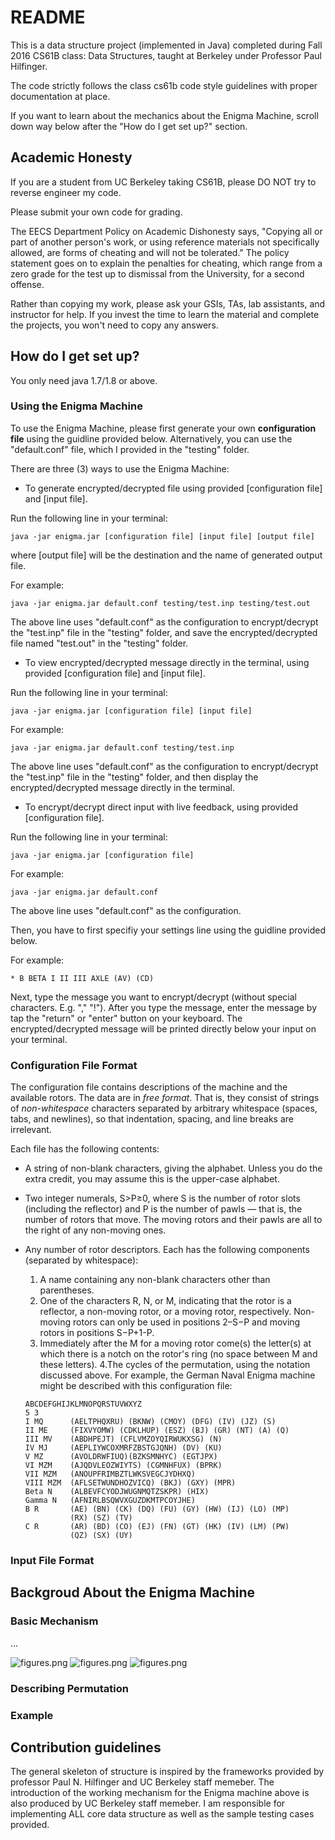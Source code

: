 # README #

This is a data structure project (implemented in Java) completed during Fall 2016 CS61B class: Data Structures, taught at Berkeley under Professor Paul Hilfinger. 

The code strictly follows the class cs61b code style guidelines with proper documentation at place.

If you want to learn about the mechanics about the Enigma Machine, scroll down way below after the "How do I get set up?" section.

## Academic Honesty ##
If you are a student from UC Berkeley taking CS61B, please DO NOT try to reverse engineer my code. 

Please submit your own code for grading.

The EECS Department Policy on Academic Dishonesty says, "Copying all or part of another person's work, or using reference materials not specifically allowed, are forms of cheating and will not be tolerated." The policy statement goes on to explain the penalties for cheating, which range from a zero grade for the test up to dismissal from the University, for a second offense.

Rather than copying my work, please ask your GSIs, TAs, lab assistants, and instructor for help. If you invest the time to learn the material and complete the projects, you won't need to copy any answers.


## How do I get set up? ##

You only need java 1.7/1.8 or above.

### Using the Enigma Machine ###
To use the Enigma Machine, please first generate your own **configuration file** using the guidline provided below. Alternatively, you can use the  "default.conf" file, which I provided in the "testing" folder.

There are three (3) ways to use the Enigma Machine:

- To generate encrypted/decrypted file using provided [configuration file] and [input file].

Run the following line in your terminal:

```
java -jar enigma.jar [configuration file] [input file] [output file]
```

where [output file] will be the destination and the name of generated output file.

For example:
```
java -jar enigma.jar default.conf testing/test.inp testing/test.out
```
The above line uses "default.conf" as the configuration to encrypt/decrypt the "test.inp" file in the "testing" folder, and save the encrypted/decrypted file named "test.out" in the "testing" folder.


- To view encrypted/decrypted message directly in the terminal, using provided [configuration file] and [input file].

Run the following line in your terminal:

```
java -jar enigma.jar [configuration file] [input file]
```

For example:
```
java -jar enigma.jar default.conf testing/test.inp
```
The above line uses "default.conf" as the configuration to encrypt/decrypt the "test.inp" file in the "testing" folder, and then display the encrypted/decrypted message directly in the terminal.


- To encrypt/decrypt direct input with live feedback, using provided [configuration file].

Run the following line in your terminal:

```
java -jar enigma.jar [configuration file]
```


For example:
```
java -jar enigma.jar default.conf
```
The above line uses "default.conf" as the configuration. 

Then, you have to first specifiy your settings line using the guidline provided below. 

For example:
```
* B BETA I II III AXLE (AV) (CD)
```

Next, type the message you want to encrypt/decrypt (without special characters. E.g. "," "!"). After you type the message, enter the message by tap the "return" or "enter" button on your keyboard. The encrypted/decrypted message will be printed directly below your input on your terminal. 


### Configuration File Format ###

The configuration file contains descriptions of the machine and the available rotors. The data are in *free format*. That is, they consist of strings of *non-whitespace* characters separated by arbitrary whitespace (spaces, tabs, and newlines), so that indentation, spacing, and line breaks are irrelevant. 

Each file has the following contents:

- A string of non-blank characters, giving the alphabet. Unless you do the extra credit, you may assume this is the upper-case alphabet.

- Two integer numerals, S>P≥0, where S is the number of rotor slots (including the reflector) and P is the number of pawls — that is, the number of rotors that move. The moving rotors and their pawls are all to the right of any non-moving ones.
- Any number of rotor descriptors. Each has the following components (separated by whitespace):
	1. A name containing any non-blank characters other than parentheses.
	2. One of the characters R, N, or M, indicating that the rotor is a reflector, a non-moving rotor, or a moving rotor, respectively. Non-moving rotors can only be used in positions 2–S−P and moving rotors in positions S−P+1-P.
	3. Immediately after the M for a moving rotor come(s) the letter(s) at which there is a notch on the rotor's ring (no space between M and these letters).
	4.The cycles of the permutation, using the notation discussed above. For example, the German Naval Enigma machine might be described with this configuration file:
	
	```
	ABCDEFGHIJKLMNOPQRSTUVWXYZ
	5 3
	I MQ      (AELTPHQXRU) (BKNW) (CMOY) (DFG) (IV) (JZ) (S)
	II ME     (FIXVYOMW) (CDKLHUP) (ESZ) (BJ) (GR) (NT) (A) (Q)
  	III MV    (ABDHPEJT) (CFLVMZOYQIRWUKXSG) (N)
  	IV MJ     (AEPLIYWCOXMRFZBSTGJQNH) (DV) (KU)
  	V MZ      (AVOLDRWFIUQ)(BZKSMNHYC) (EGTJPX)
  	VI MZM    (AJQDVLEOZWIYTS) (CGMNHFUX) (BPRK)
  	VII MZM   (ANOUPFRIMBZTLWKSVEGCJYDHXQ)
  	VIII MZM  (AFLSETWUNDHOZVICQ) (BKJ) (GXY) (MPR)
  	Beta N    (ALBEVFCYODJWUGNMQTZSKPR) (HIX)
  	Gamma N   (AFNIRLBSQWVXGUZDKMTPCOYJHE)
  	B R       (AE) (BN) (CK) (DQ) (FU) (GY) (HW) (IJ) (LO) (MP)
  	          (RX) (SZ) (TV)
  	C R       (AR) (BD) (CO) (EJ) (FN) (GT) (HK) (IV) (LM) (PW)
              (QZ) (SX) (UY)
    ```


### Input File Format ###


## Backgroud About the Enigma Machine ##

### Basic Mechanism ###
...

 ![figures.png](http://tugan0329.bitbucket.org/imgs/github/cs61b-enigma-1.png)
 ![figures.png](http://tugan0329.bitbucket.org/imgs/github/cs61b-enigma-2.png)
 ![figures.png](http://tugan0329.bitbucket.org/imgs/github/cs61b-enigma-3.png)

### Describing Permutation ###

### Example ###


## Contribution guidelines ##

The general skeleton of structure is inspired by the frameworks provided by professor Paul N. Hilfinger and UC Berkeley staff memeber. 
The introduction of the working mechanism for the Enigma machine above is also produced by UC Berkeley staff memeber. 
I am responsible for implementing ALL core data structure as well as the sample testing cases provided.
